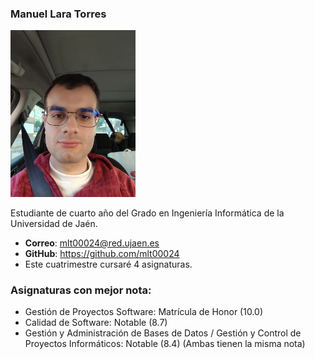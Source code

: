 ### Manuel Lara Torres
<img src='/manuel.jpeg' width='200px'>

Estudiante de cuarto año del Grado en Ingeniería Informática de la Universidad de Jaén.
* **Correo**: mlt00024@red.ujaen.es
* **GitHub**: https://github.com/mlt00024
* Este cuatrimestre cursaré 4 asignaturas.

### Asignaturas con mejor nota:
* Gestión de Proyectos Software: Matrícula de Honor (10.0)
* Calidad de Software: Notable (8.7)
* Gestión y Administración de Bases de Datos / Gestión y Control de Proyectos Informáticos: Notable (8.4) (Ambas tienen la misma nota)
